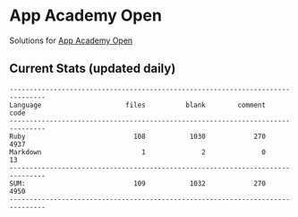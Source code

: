 # App Academy Open
Solutions for [App Academy Open](https://open.appacademy.io)

## Current Stats (updated daily)
```
-------------------------------------------------------------------------------
Language                     files          blank        comment           code
-------------------------------------------------------------------------------
Ruby                           108           1030            270           4937
Markdown                         1              2              0             13
-------------------------------------------------------------------------------
SUM:                           109           1032            270           4950
-------------------------------------------------------------------------------
```

